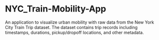 # NYC_Train-Mobility-App
An application to visualize urban mobility with raw data from the New York City Train Trip dataset. The dataset contains trip records including timestamps, durations, pickup/dropoff locations, and other metadata.
